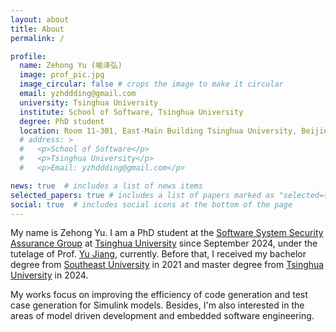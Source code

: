 ```yaml
---
layout: about
title: About
permalink: /

profile:
  name: Zehong Yu (喻泽弘)
  image: prof_pic.jpg
  image_circular: false # crops the image to make it circular
  email: yzhddding@gmail.com
  university: Tsinghua University
  institute: School of Software, Tsinghua University
  degree: PhD student
  location: Room 11-301, East-Main Building Tsinghua University, Beijing
  # address: >
  #   <p>School of Software</p>
  #   <p>Tsinghua University</p>
  #   <p>Email: yzhddding@gmail.com</p>

news: true  # includes a list of news items
selected_papers: true # includes a list of papers marked as "selected={true}"
social: true  # includes social icons at the bottom of the page
---
```


My name is Zehong Yu. I am a PhD student at the [Software System Security Assurance Group](http://wingtecher.com/) at [Tsinghua University](https://www.tsinghua.edu.cn/en/) since September 2024, under the tutelage of Prof. [Yu Jiang](https://sites.google.com/site/jiangyu198964/home), currently. Before that, I received my bachelor degree from [Southeast University](https://www.seu.edu.cn/) in 2021 and master degree from [Tsinghua University](https://www.tsinghua.edu.cn/en/) in 2024.


My works focus on improving the efficiency of code generation and test case generation for Simulink models. Besides, I'm also interested in the areas of model driven development and embedded software engineering.